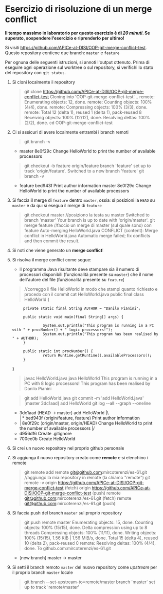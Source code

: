 # Esercizio di risoluzione di un merge conflict

**Il tempo massimo in laboratorio per questo esercizio è di _20 minuti_.
Se superato, sospendere l'esercizio e riprenderlo per ultimo!**

Si visiti https://github.com/APICe-at-DISI/OOP-git-merge-conflict-test.
Questo repository contiene due branch: `master` e `feature`

Per ognuna delle seguenti istruzioni, si annoti l'output ottenuto.
Prima di eseguire ogni operazione sul worktree o sul repository,
si verifichi lo stato del repository con `git status`.

1. Si cloni localmente il repository
   > git clone https://github.com/APICe-at-DISI/OOP-git-merge-conflict-test
      Cloning into 'OOP-git-merge-conflict-test'...
      remote: Enumerating objects: 12, done.
      remote: Counting objects: 100% (4/4), done.
      remote: Compressing objects: 100% (3/3), done.
      remote: Total 12 (delta 1), reused 1 (delta 1), pack-reused 8
      Receiving objects: 100% (12/12), done.
      Resolving deltas: 100% (2/2), done.
   > cd OOP-git-merge-conflict-test

2. Ci si assicuri di avere localmente entrambi i branch remoti
   > git branch -v
      * master 8e0f29c Change HelloWorld to print the number of available processors
   > git checkout -b feature origin/feature
      branch 'feature' set up to track 'origin/feature'.
      Switched to a new branch 'feature'
   > git branch -v
      * feature bed943f Print author information
      master  8e0f29c Change HelloWorld to print the number of available processors

3. Si faccia il merge di `feature` dentro `master`, ossia: si posizioni la `HEAD` su `master`
   e da qui si esegua il merge di `feature`
   > git checkout master      //posiziono la testa su master
      Switched to branch 'master'
      Your branch is up to date with 'origin/master'.
   > git merge feature     //faccio un merge di master (sul quale sono) con feature
      Auto-merging HelloWorld.java
      CONFLICT (content): Merge conflict in HelloWorld.java
      Automatic merge failed; fix conflicts and then commit the result.

4. Si noti che viene generato un **merge conflict**!
5. Si risolva il merge conflict come segue:
   - Il programma Java risultante deve stampare sia il numero di processori disponibili
     (funzionalità presente su `master`)
     che il nome dell'autore del file
     (funzionalità presente su `feature`)

   > //correggo il file HelloWorld in modo che stampi quanto richiesto e procedo con il commit
   > cat HelloWorld.java
      public final class HelloWorld {

            private static final String AUTHOR = "Danilo Pianini";

            public static void main(final String[] args) {

                     System.out.println("This program is running in a PC with " + procNumber() + " logic processors!");
                     System.out.println("This program has been realised by " + AUTHOR);
            }

            public static int procNumber() {
                     return Runtime.getRuntime().availableProcessors();
            }

      }
   > javac HelloWorld.java
   > java HelloWorld
      This program is running in a PC with 8 logic processors!
      This program has been realised by Danilo Pianini

   > git add HelloWorld.java
   > git commit -m 'add HelloWorld.java'
      [master 3dc1aad] add HelloWorld
   > git log --all --graph --oneline
      *   3dc1aad (HEAD -> master) add HelloWorld
      |\  
      | * bed943f (origin/feature, feature) Print author information
      * | 8e0f29c (origin/master, origin/HEAD) Change HelloWorld to print the number of available processors
      |/  
      * d956df6 Create .gitignore
      * 700ee0b Create HelloWorld

6. Si crei un nuovo repository nel proprio github personale
7. Si aggiunga il nuovo repository creato come **remote** e si elenchino i remote
   > git remote add remote git@github.com:mircoterenzi/es-61.git        //aggiungo la mia repository in remote (la chiamo "remote")
   > git remote -v
      origin  https://github.com/APICe-at-DISI/OOP-git-merge-conflict-test (fetch)
      origin  https://github.com/APICe-at-DISI/OOP-git-merge-conflict-test (push)
      remote  git@github.com:mircoterenzi/es-61.git (fetch)
      remote  git@github.com:mircoterenzi/es-61.git (push)

8. Si faccia push del branch `master` sul proprio repository
   > git push remote master
      Enumerating objects: 15, done.
      Counting objects: 100% (15/15), done.
      Delta compression using up to 8 threads
      Compressing objects: 100% (11/11), done.
      Writing objects: 100% (15/15), 1.56 KiB | 1.56 MiB/s, done.
      Total 15 (delta 4), reused 10 (delta 2), pack-reused 0
      remote: Resolving deltas: 100% (4/4), done.
      To github.com:mircoterenzi/es-61.git
      * [new branch]      master -> master

9. Si setti il branch remoto `master` del nuovo repository come *upstream* per il proprio branch `master` locale
   > git branch --set-upstream-to=remote/master
      branch 'master' set up to track 'remote/master'